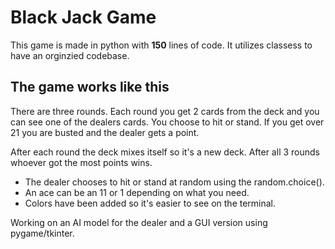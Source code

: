 <h1>Black Jack Game</h1>

This game is made in python with <strong>150</strong> lines of code. It utilizes classess to have an orginzied codebase.

<h2>The game works like this</h2>

There are three rounds. Each round you get 2 cards from the deck and you can see one of the dealers cards. You choose to hit or stand. If you get over 21 you are busted and the dealer gets a point. 

After each round the deck mixes itself so it's a new deck. After all 3 rounds whoever got the most points wins.

- The dealer chooses to hit or stand at random using the random.choice().
- An ace can be an 11 or 1 depending on what you need.
- Colors have been added so it's easier to see on the terminal.

Working on an AI model for the dealer and a GUI version using pygame/tkinter.
